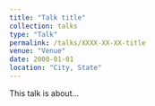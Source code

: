 ```yaml
---
title: "Talk title"
collection: talks
type: "Talk"
permalink: /talks/XXXX-XX-XX-title
venue: "Venue"
date: 2000-01-01
location: "City, State"
---
```


This talk is about...

